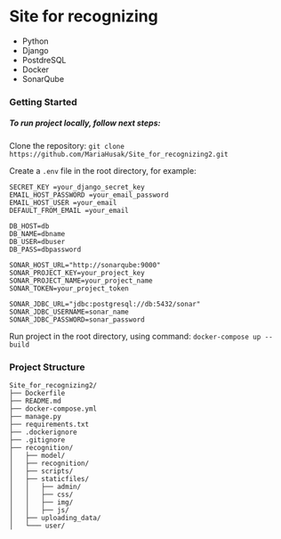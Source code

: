 # Site for recognizing
- Python
- Django
- PostdreSQL
- Docker
- SonarQube

### Getting Started
##### To run project locally, follow next steps:

Clone the repository: ``` git clone https://github.com/MariaHusak/Site_for_recognizing2.git ```

Create a ```.env``` file in the root directory, for example:

```
SECRET_KEY =your_django_secret_key
EMAIL_HOST_PASSWORD =your_email_password
EMAIL_HOST_USER =your_email
DEFAULT_FROM_EMAIL =your_email

DB_HOST=db
DB_NAME=dbname
DB_USER=dbuser
DB_PASS=dbpassword

SONAR_HOST_URL="http://sonarqube:9000"
SONAR_PROJECT_KEY=your_project_key
SONAR_PROJECT_NAME=your_project_name
SONAR_TOKEN=your_project_token

SONAR_JDBC_URL="jdbc:postgresql://db:5432/sonar"
SONAR_JDBC_USERNAME=sonar_name
SONAR_JDBC_PASSWORD=sonar_password

```
Run project in the root directory, using command: ``` docker-compose up --build ```

### Project Structure

```
Site_for_recognizing2/
├── Dockerfile
├── README.md
├── docker-compose.yml
├── manage.py
├── requirements.txt
├── .dockerignore
├── .gitignore
├── recognition/
│   ├── model/
│   ├── recognition/
│   ├── scripts/
│   ├── staticfiles/
│   │   ├── admin/
│   │   ├── css/
│   │   ├── img/
│   │   ├── js/
│   ├── uploading_data/
│   └─── user/

```
